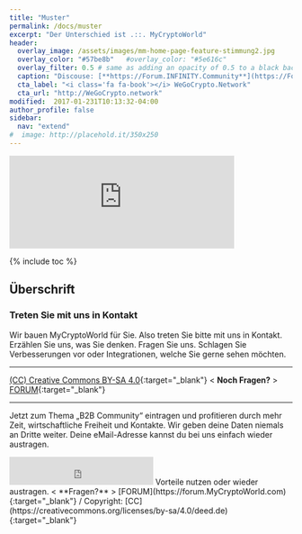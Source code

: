 ```yaml
---
title: "Muster"
permalink: /docs/muster
excerpt: "Der Unterschied ist .::. MyCryptoWorld"
header:
  overlay_image: /assets/images/mm-home-page-feature-stimmung2.jpg
  overlay_color: "#57be8b"   #overlay_color: "#5e616c"
  overlay_filter: 0.5 # same as adding an opacity of 0.5 to a black background
  caption: "Discouse: [**https://Forum.INFINITY.Community**](https://Forum.INFINITY.Community){:target='_blank'}"
  cta_label: "<i class='fa fa-book'></i> WeGoCrypto.Network"
  cta_url: "http://WeGoCrypto.network"
modified:  2017-01-231T10:13:32-04:00
author_profile: false
sidebar:
  nav: "extend"
#  image: http://placehold.it/350x250
---
```


<iframe class="ktv2" src="https://klicktipp.s3.amazonaws.com/userimages/27858/forms/21365/hffzmpxz8z0ca6.html" style="position:relative;display:inline-block;border:none;background:transparent none no-repeat scroll 0 0;margin:0;" width="400" height="165" scrolling="no"></iframe>

{% include toc %}

<!-- iframe class="ktv2" height="50" scrolling="no" src="https://klicktipp.s3.amazonaws.com/userimages/27858/forms/21366/hfgzmpxz8ze93a.html" style="position:relative;display:inline-block;border:none;background:transparent none no-repeat scroll 0 0;margin:0;" width="380"/ -->

## Überschrift

### Treten Sie mit uns in Kontakt

Wir bauen MyCryptoWorld für Sie. Also treten Sie bitte mit uns in Kontakt. Erzählen Sie uns, was Sie denken. Fragen Sie uns. Schlagen Sie Verbesserungen vor oder Integrationen, welche Sie gerne sehen möchten. 

---
[(CC) Creative Commons BY-SA 4.0](https://creativecommons.org/licenses/by-sa/4.0/deed.de){:target="_blank"} < **Noch Fragen?** > [FORUM](https://forum.MyCryptoWorld.com){:target="_blank"}

<script type="text/javascript" src="https://klicktipp.s3.amazonaws.com/userimages/27858/forms/21365/hffzmpxz8z0ca6.js"></script>

---

Jetzt zum Thema „B2B Community“ eintragen und profitieren durch mehr Zeit, wirtschaftliche Freiheit und Kontakte. Wir geben deine Daten niemals an Dritte weiter. Deine eMail-Adresse kannst du bei uns einfach wieder austragen.

<iframe class="ktv2" src="https://klicktipp.s3.amazonaws.com/userimages/27858/forms/59928/1dw8zmpxz8z84a3.html" 
style="position:relative;display:inline-block;border:none;background:transparent none no-repeat scroll 0 0;margin:0;" width="256" height="50" scrolling="no"></iframe> 
Vorteile nutzen oder wieder austragen.  < **Fragen?** > [FORUM](https://forum.MyCryptoWorld.com){:target="_blank"} / Copyright: [CC](https://creativecommons.org/licenses/by-sa/4.0/deed.de){:target="_blank"}

<!-- script>
  var x = new EmbedJS({
    element: document.getElementById('rawText'),
    videoJS: true,
    videoHeight: 300,
    videojsOptions: {
      preload: 'auto',
      poster: 'https://images.unsplash.com/photo-1443527216320-7e744084f5a7?dpr=2&fit=crop&fm=jpg&h=500&ixlib=rb-0.3.5&q=50&w=800'
    }
  });

  x.render();
</script -->

<!-- figure class="half">
    <a href="/assets/images/image-alignment-300x200.jpg"><img src="/assets/images/image-alignment-300x200.jpg"></a>
    <a href="/assets/images/image-alignment-300x200.jpg"><img src="/assets/images/image-alignment-300x200.jpg"></a>
    <figcaption>Beispiel mit zwei Bilder.</figcaption>
</figure -->


<!-- div id='discourse-comments'></div>

<script type="text/javascript">
  DiscourseEmbed = { discourseUrl: 'http://localhost:4000/',
                     discourseEmbedUrl: 'http://localhost:4000/year-archive/' };

  (function() {
    var d = document.createElement('script'); d.type = 'text/javascript'; d.async = true;
    d.src = DiscourseEmbed.discourseUrl + 'node_modules/embed-js/dist/embed.min.js';
    (document.getElementsByTagName('head')[0] || document.getElementsByTagName('body')[0]).appendChild(d);
  })();
</script -->

<!-- script type="text/javascript">
var x = new EmbedJS({
  element: document.getElementById('rawText'),
  videoJS: true,
  videoHeight: 300,
  videojsOptions: {
    preload: 'auto',
    poster: 'https://images.unsplash.com/photo-1443527216320-7e744084f5a7?dpr=2&fit=crop&fm=jpg&h=500&ixlib=rb-0.3.5&q=50&w=800'
  }
});

x.render();
</script -->

